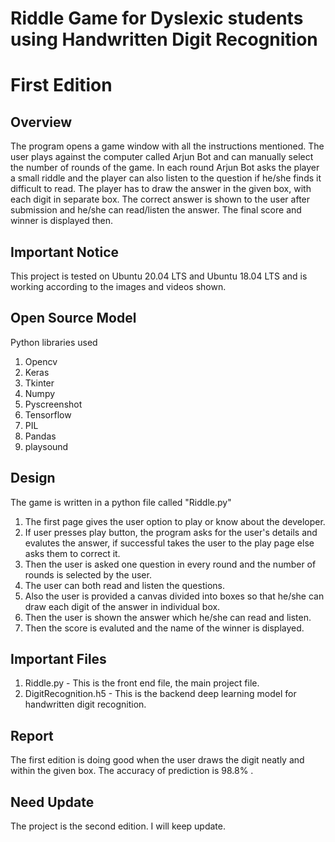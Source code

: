 # Riddle Game for Dyslexic students using Handwritten Digit Recognition
# First Edition

## Overview

The program opens a game window with all the instructions mentioned. The user plays against the computer called Arjun Bot and can manually select the number of rounds of the game. In each round Arjun Bot asks the player a small riddle and the player can also listen to the question if he/she finds it difficult to read. The player has to draw the answer in the given box, with each digit in separate box. The correct answer is shown to the user after submission and he/she can read/listen the answer. The final score and winner is displayed then.

## Important Notice
This project is tested on Ubuntu 20.04 LTS and Ubuntu 18.04 LTS and is working according to the images and videos shown.

## Open Source Model
Python libraries used
1. Opencv
2. Keras
3. Tkinter
4. Numpy
5. Pyscreenshot
6. Tensorflow 
7. PIL
8. Pandas
9. playsound

## Design

The game is written in a python file called "Riddle.py"

1. The first page gives the user option to play or know about the developer.
2. If user presses play button, the program asks for the user's details and evalutes the answer, if successful takes the user to the play page else asks them to correct it.
3. Then the user is asked one question in every round and the number of rounds is selected by the user.
4. The user can both read and listen the questions.
5. Also the user is provided a canvas divided into boxes so that he/she can draw each digit of the answer in individual box.
6. Then the user is shown the answer which he/she can read and listen.
7. Then the score is evaluted and the name of the winner is displayed.

## Important Files

1. Riddle.py - This is the front end file, the main project file.
2. DigitRecognition.h5 - This is the backend deep learning model for handwritten digit recognition.

## Report

The first edition is doing good when the user draws the digit neatly and within the given box. The accuracy of prediction is 98.8% .

## Need Update

The project is the second edition. I will keep update.
